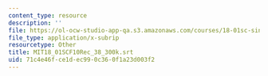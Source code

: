```yaml
---
content_type: resource
description: ''
file: https://ol-ocw-studio-app-qa.s3.amazonaws.com/courses/18-01sc-single-variable-calculus-fall-2010/71c4e46fce1dec990c360f1a23d003f2_MIT18_01SCF10Rec_38_300k.srt
file_type: application/x-subrip
resourcetype: Other
title: MIT18_01SCF10Rec_38_300k.srt
uid: 71c4e46f-ce1d-ec99-0c36-0f1a23d003f2
---
```

